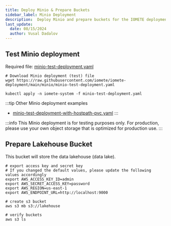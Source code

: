 ```yaml
---
title: Deploy Minio & Prepare Buckets
sidebar_label: Minio Deployment
description:  Deploy Minio and prepare buckets for the IOMETE deployment.
last_update:
  date: 08/15/2024
  author: Vusal Dadalov
---
```


## Test Minio deployment

Required file: [minio-test-deployment.yaml](https://github.com/iomete/iomete-deployment/blob/main/minio/minio-test-deployment.yaml)

```shell showLineNumbers
# Download Minio deployment (test) file
wget https://raw.githubusercontent.com/iomete/iomete-deployment/main/minio/minio-test-deployment.yaml

kubectl apply -n iomete-system -f minio-test-deployment.yaml
```
:::tip Other Minio deployment examples
- [minio-test-deployment-with-hostpath-pvc.yaml](https://github.com/iomete/iomete-deployment/blob/main/minio/minio-test-deployment-with-hostpath-pvc.yaml)
:::

:::info
This Minio deployment is for testing purposes only. For production, please use your own object storage that is optimized for production use.
:::

## Prepare Lakehouse Bucket


This bucket will store the data lakehouse (data lake).

```shell showLineNumbers
# export access key and secret key
# If you changed the default values, please update the following values accordingly
export AWS_ACCESS_KEY_ID=admin
export AWS_SECRET_ACCESS_KEY=password
export AWS_REGION=us-east-1
export AWS_ENDPOINT_URL=http://localhost:9000

# create s3 bucket
aws s3 mb s3://lakehouse

# verify buckets
aws s3 ls
```